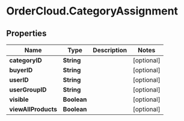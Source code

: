 # OrderCloud.CategoryAssignment

## Properties
Name | Type | Description | Notes
------------ | ------------- | ------------- | -------------
**categoryID** | **String** |  | [optional] 
**buyerID** | **String** |  | [optional] 
**userID** | **String** |  | [optional] 
**userGroupID** | **String** |  | [optional] 
**visible** | **Boolean** |  | [optional] 
**viewAllProducts** | **Boolean** |  | [optional] 


